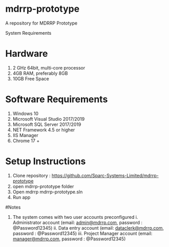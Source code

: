 # mdrrp-prototype
A repository for MDRRP Prototype


System Requirements

# Hardware
 
 1. 2 GHz 64bit, multi-core processor
 2. 4GB RAM, preferably 8GB
 3. 10GB Free Space
 
 # Software Requirements
 1. Windows 10
 2. Microsoft Visual Studio 2017/2019
 3. Microsoft SQL Server 2017/2019
 4. NET Framework 4.5 or higher
 5. IIS Manager
 6. Chrome 17 +
 
# Setup Instructions
1. Clone repository : https://github.com/Sparc-Systems-Limited/mdrrp-prototype
2. open mdrrp-prototype folder
3. Open mdrrp mdrrp-prototype.sln
4. Run app


#Notes 

1. The system comes with two user accounts preconfigured
  i. Administrator account (email: admin@mdrrp.com, password : @Password12345)
  ii. Data entry account (email: dataclerk@mdrrp.com, password : @Password12345)
  iii. Project Manager account (email: manager@mdrrp.com, password : @Password12345)
